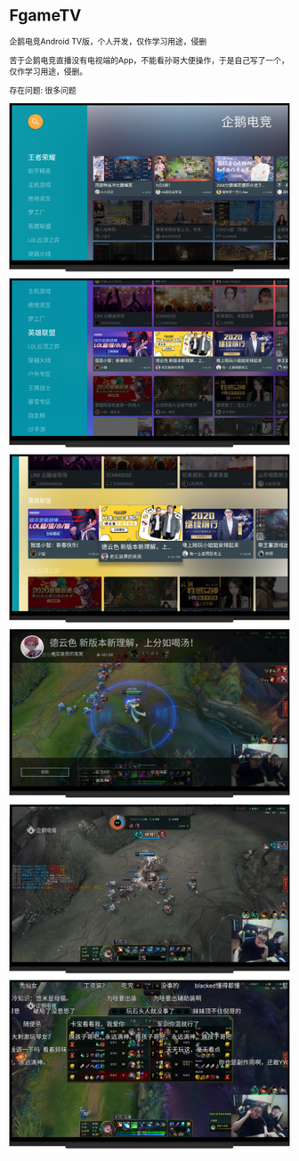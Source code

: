 # FgameTV
企鹅电竞Android TV版，个人开发，仅作学习用途，侵删

苦于企鹅电竞直播没有电视端的App，不能看孙哥大便操作，于是自己写了一个，仅作学习用途，侵删。

存在问题: 很多问题

![img1.png](screenshots/1.png)  
![img1.png](screenshots/2.png)
![img1.png](screenshots/3.png)  
![img1.png](screenshots/4.png)  
![img1.png](screenshots/5.png)  
![img1.png](screenshots/6.png)  

